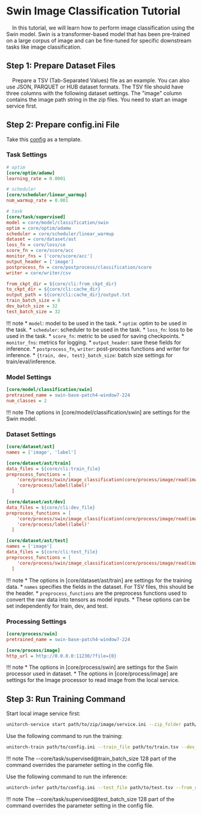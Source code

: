 # Swin Image Classification Tutorial

&nbsp;&nbsp;&nbsp;&nbsp;In this tutorial, we will learn how to perform image classification using the Swin model. Swin is a transformer-based model that has been pre-trained on a large corpus of image and can be fine-tuned for specific downstream tasks like image classification.

## Step 1: Prepare Dataset Files

&nbsp;&nbsp;&nbsp;&nbsp;Prepare a TSV (Tab-Separated Values) file as an example. You can also use JSON, PARQUET or HUB dataset formats. The TSV file should have three columns with the following dataset settings. The "image" column contains the image path string in the zip files. You need to start an image service first.

## Step 2: Prepare config.ini File

Take this [config](https://github.com/fuliucansheng/unitorch/examples/configs/classification/swin.ini) as a template.

### Task Settings

```ini
# optim
[core/optim/adamw]
learning_rate = 0.0001

# scheduler
[core/scheduler/linear_warmup]
num_warmup_rate = 0.001

# task
[core/task/supervised]
model = core/model/classification/swin
optim = core/optim/adamw
scheduler = core/scheduler/linear_warmup
dataset = core/dataset/ast
loss_fn = core/loss/ce
score_fn = core/score/acc
monitor_fns = ['core/score/acc']
output_header = ['image']
postprocess_fn = core/postprocess/classification/score
writer = core/writer/csv

from_ckpt_dir = ${core/cli:from_ckpt_dir}
to_ckpt_dir = ${core/cli:cache_dir}
output_path = ${core/cli:cache_dir}/output.txt
train_batch_size = 8
dev_batch_size = 32
test_batch_size = 32
```

!!! note
    * `model`: model to be used in the task.
    * `optim`: optim to be used in the task.
    * `scheduler`: scheduler to be used in the task.
    * `loss_fn`: loss to be used in the task.
    * `score_fn`: metric to be used for saving checkpoints.
    * `monitor_fns`: metrics for logging.
    * `output_header`: save these fields for inference.
    * `postprocess_fn`, `writer`: post-process functions and writer for inference.
    * `{train, dev, test}_batch_size`: batch size settings for train/eval/inference.

### Model Settings

```ini
[core/model/classification/swin]
pretrained_name = swin-base-patch4-window7-224
num_classes = 2
```

!!! note
    The options in [core/model/classification/swin] are settings for the Swin model.

### Dataset Settings

```ini
[core/dataset/ast]
names = ['image', 'label']

[core/dataset/ast/train]
data_files = ${core/cli:train_file}
preprocess_functions = [
    'core/process/swin/image_classification(core/process/image/read(image))', 
    'core/process/label(label)'
  ]

[core/dataset/ast/dev]
data_files = ${core/cli:dev_file}
preprocess_functions = [
    'core/process/swin/image_classification(core/process/image/read(image))',
    'core/process/label(label)'
  ]

[core/dataset/ast/test]
names = ['image']
data_files = ${core/cli:test_file}
preprocess_functions = [
    'core/process/swin/image_classification(core/process/image/read(image))'
  ]
```

!!! note
    * The options in [core/dataset/ast/train] are settings for the training data.
    * `names` specifies the fields in the dataset. For TSV files, this should be the header.
    * `preprocess_functions` are the preprocess functions used to convert the raw data into tensors as model inputs.
    * These options can be set independently for train, dev, and test.

### Processing Settings

```ini
[core/process/swin]
pretrained_name = swin-base-patch4-window7-224

[core/process/image]
http_url = http://0.0.0.0:11230/?file={0}
```

!!! note
    * The options in [core/process/swin] are settings for the Swin processor used in dataset.
    * The options in [core/process/image] are settings for the Image processor to read image from the local service.


## Step 3: Run Training Command

Start local image service first:

```bash
unitorch-service start path/to/zip/image/service.ini --zip_folder path/to/zip/folder
```

Use the following command to run the training:

```bash
unitorch-train path/to/config.ini --train_file path/to/train.tsv --dev_file path/to/dev.tsv --core/task/supervised@train_batch_size 128
```

!!! note
    The --core/task/supervised@train_batch_size 128 part of the command overrides the parameter setting in the config file.

Use the following command to run the inference:

```bash
unitorch-infer path/to/config.ini --test_file path/to/test.tsv --from_ckpt_dir path/to/ckpt/folder --core/task/supervised@test_batch_size 128
```

!!! note
    The --core/task/supervised@test_batch_size 128 part of the command overrides the parameter setting in the config file.